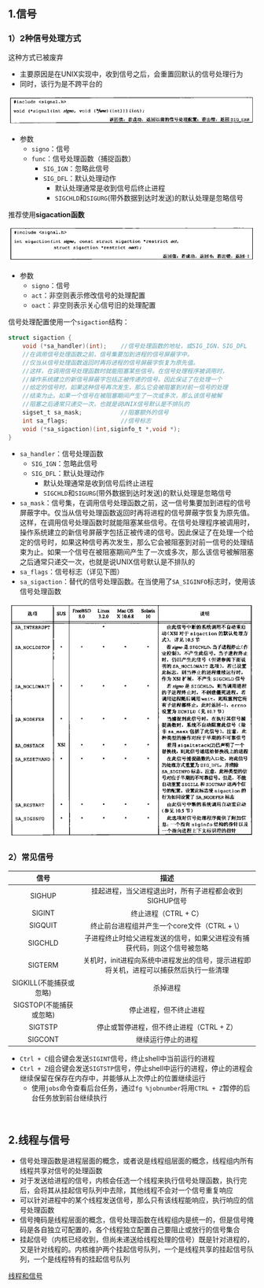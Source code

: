 ## 1.信号

### 1）2种信号处理方式

这种方式已被废弃

* 主要原因是在UNIX实现中，收到信号之后，会重置回默认的信号处理行为
* 同时，该行为是不跨平台的

<div align="center"> <img src="../../pic/apue-sig-1.png"/> </div>

* 参数
    - `signo`：信号
    - `func`：信号处理函数（捕捉函数）
        + `SIG_IGN`：忽略此信号
        + `SIG_DFL`：默认处理动作
            * 默认处理通常是收到信号后终止进程
            * `SIGCHLD`和`SIGURG`(带外数据到达时发送)的默认处理是忽略信号

推荐使用**sigacation函数**

<div align="center"> <img src="../../pic/apue-sig-2.png"/> </div>

* 参数
    - `signo`：信号
    - `act`：非空则表示修改信号的处理配置
    - `oact`：非空则表示关心信号旧的处理配置
    
信号处理配置使用一个`sigaction`结构：

```c
struct sigaction {
    void (*sa_handler)(int);    //信号处理函数的地址，或SIG_IGN、SIG_DFL
    //在调用信号处理函数之前，信号集要加到进程的信号屏蔽字中。
    //仅当从信号处理函数返回时再将进程的信号屏蔽字恢复为原先值。
    //这样，在调用信号处理函数时就能阻塞某些信号。在信号处理程序被调用时，
    //操作系统建立的新信号屏蔽字包括正被传递的信号。因此保证了在处理一个
    //给定的信号时，如果这种信号再次发生，那么它会被阻塞到对前一信号的处理
    //结束为止。如果一个信号在被阻塞期间产生了一次或多次，那么该信号被解
    //阻塞之后通常只递交一次，也就是说UNIX信号默认是不排队的
    sigset_t sa_mask;           //阻塞额外的信号
    int sa_flags;               //信号标志
    void (*sa_sigaction)(int,siginfo_t *,void *);
}
```

* `sa_handler`：信号处理函数
    - `SIG_IGN`：忽略此信号
    - `SIG_DFL`：默认处理动作
        + 默认处理通常是收到信号后终止进程
        + `SIGCHLD`和`SIGURG`(带外数据到达时发送)的默认处理是忽略信号
* `sa_mask`：信号集，在调用信号处理函数之前，这一信号集要加到进程的信号屏蔽字中。仅当从信号处理函数返回时再将进程的信号屏蔽字恢复为原先值。这样，在调用信号处理函数时就能阻塞某些信号。在信号处理程序被调用时，操作系统建立的新信号屏蔽字包括正被传递的信号。因此保证了在处理一个给定的信号时，如果这种信号再次发生，那么它会被阻塞到对前一信号的处理结束为止。如果一个信号在被阻塞期间产生了一次或多次，那么该信号被解阻塞之后通常只递交一次，也就是说UNIX信号默认是不排队的
* `sa_flags`：信号标志（详见下图）
* `sa_sigaction`：替代的信号处理函数。在当使用了`SA_SIGINFO`标志时，使用该信号处理函数

<div align="center"> <img src="../../pic/apue-sig-3.png"/> </div>

### 2）常见信号

| 信号 | 描述 |
|:--:|:--:|
|SIGHUP|挂起进程，当父进程退出时，所有子进程都会收到SIGHUP信号|
|SIGINT|终止进程（CTRL + C）|
|SIGQUIT|终止前台进程组并产生一个core文件（CTRL + \）|
|SIGCHLD|子进程终止时给父进程发送的信号，如果父进程没有捕获代码，则这个信号被忽略|
|SIGTERM|关机时，init进程向系统中进程发出的信号，提示进程即将关机，进程可以捕获然后执行一些清理|
|SIGKILL(不能捕获或忽略)|杀掉进程|
|SIGSTOP(不能捕获或忽略)|停止进程，但不终止进程|
|SIGTSTP|停止或暂停进程，但不终止进程（CTRL + Z）|
|SIGCONT|继续运行停止的进程|

* `Ctrl + C`组合键会发送`SIGINT`信号，终止shell中当前运行的进程
* `Ctrl + Z`组合键会发送`SIGTSTP`信号，停止shell中运行的进程，停止的进程会继续保留在保存在内存中，并能够从上次停止的位置继续运行
    - 使用`jobs`命令查看后台任务，通过`fg %jobnumber`将用`CTRL + Z`暂停的后台任务放到前台继续执行

<br>

## 2.线程与信号

* 信号处理函数是进程层面的概念，或者说是线程组层面的概念，线程组内所有线程共享对信号的处理函数
* 对于发送给进程的信号，内核会任选一个线程来执行信号处理函数，执行完后，会将其从挂起信号队列中去除，其他线程不会对一个信号重复响应
* 可以针对进程中的某个线程发送信号，那么只有该线程能响应，执行响应的信号处理函数
* 信号掩码是线程层面的概念，信号处理函数在线程组内是统一的，但是信号掩码是各自独立可配置的，各个线程独立配置自己要阻止或放行的信号集合
* 挂起信号（内核已经收到，但尚未递送给线程处理的信号）既是针对进程的，又是针对线程的。内核维护两个挂起信号队列，一个是线程共享的挂起信号队列，一个是线程特有的挂起信号队列

[线程和信号](https://github.com/arkingc/note/blob/master/%E6%93%8D%E4%BD%9C%E7%B3%BB%E7%BB%9F/UNIX%E7%8E%AF%E5%A2%83%E9%AB%98%E7%BA%A7%E7%BC%96%E7%A8%8B.md#5%E7%BA%BF%E7%A8%8B%E5%92%8C%E4%BF%A1%E5%8F%B7)